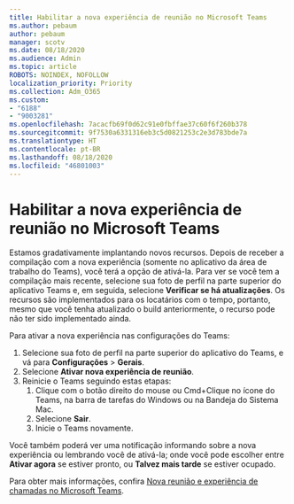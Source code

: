 ```yaml
---
title: Habilitar a nova experiência de reunião no Microsoft Teams
ms.author: pebaum
author: pebaum
manager: scotv
ms.date: 08/18/2020
ms.audience: Admin
ms.topic: article
ROBOTS: NOINDEX, NOFOLLOW
localization_priority: Priority
ms.collection: Adm_O365
ms.custom:
- "6188"
- "9003281"
ms.openlocfilehash: 7acacfb69f0d62c91e0fbffae37c60f6f260b378
ms.sourcegitcommit: 9f7530a6331316eb3c5d0821253c2e3d783bde7a
ms.translationtype: HT
ms.contentlocale: pt-BR
ms.lasthandoff: 08/18/2020
ms.locfileid: "46801003"
---
```

# <a name="enable-the-new-meeting-experience-in-microsoft-teams"></a>Habilitar a nova experiência de reunião no Microsoft Teams

Estamos gradativamente implantando novos recursos. Depois de receber a compilação com a nova experiência (somente no aplicativo da área de trabalho do Teams), você terá a opção de ativá-la. Para ver se você tem a compilação mais recente, selecione sua foto de perfil na parte superior do aplicativo Teams e, em seguida, selecione **Verificar se há atualizações**. Os recursos são implementados para os locatários com o tempo, portanto, mesmo que você tenha atualizado o build anteriormente, o recurso pode não ter sido implementado ainda.  

Para ativar a nova experiência nas configurações do Teams:

1. Selecione sua foto de perfil na parte superior do aplicativo do Teams, e vá para **Configurações** >  **Gerais**. 
2. Selecione **Ativar nova experiência de reunião**.
3. Reinicie o Teams seguindo estas etapas:
    1. Clique com o botão direito do mouse ou Cmd+Clique no ícone do Teams, na barra de tarefas do Windows ou na Bandeja do Sistema Mac.
    2. Selecione **Sair**.
    3. Inicie o Teams novamente.

Você também poderá ver uma notificação informando sobre a nova experiência ou lembrando você de ativá-la; onde você pode escolher entre **Ativar agora** se estiver pronto, ou **Talvez mais tarde** se estiver ocupado.  

Para obter mais informações, confira [Nova reunião e experiência de chamadas no Microsoft Teams](https://techcommunity.microsoft.com/t5/microsoft-teams-blog/new-meeting-and-calling-experience-in-microsoft-teams/ba-p/1537581).